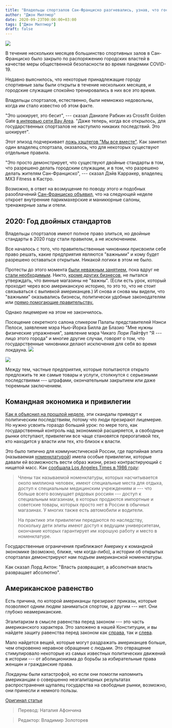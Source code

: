 ```yaml
---
title: "Владельцы спортзалов Сан-Франциско разгневались, узнав, что государственные спортзалы открыты уже несколько месяцев"
author: "Джон Милтмор"
date: 2020-09-23T00:00:00+03:00
tags: ["Джон Милтмор"]
draft: false
---
```

![](https://1.bp.blogspot.com/-qjnqhHiWvVQ/UcNDYgF1L1I/AAAAAAAABGU/rhH2eppFemY/s1600/fitness+gym+escalator+ilike4.me.jpg)


В течение нескольких месяцев большинство спортивных залов в Сан-Франциско было закрыто по распоряжению городских властей в качестве меры общественной безопасности во время пандемии COVID-19.

Недавно выяснилось, что некоторые принадлежащие городу спортивные залы были открыты в течение нескольких месяцев, и городские служащие спокойно тренировались в них все это время.

Владельцы спортзалов, естественно, были немножко недовольны, когда им стало известно об этом факте.

"Это шокирует, это бесит", --- сказал Даниэле Рабкин из Crossfit Golden Gate [в интервью сети Bay Area](https://www.nbcbayarea.com/news/local/san-francisco/san-francisco-government-buildings-keep-gyms-open-crush-private-gym-owners/2357438/). "Даже теперь, когда все открылось, для государственных спортзалов не наступило  никаких последствий. Это шокирует".

Этот эпизод подчеркивает [ложь хэштегов "Мы все вместе"](https://www.thedailybeast.com/were-all-in-this-together-is-the-dumbest-lie-of-the-coronavirus-pandemic). Как заметил один владелец спортзала, оказалось, что для некоторых существуют отдельные правила.

"Это просто демонстрирует, что существуют двойные стандарты в том, что разрешено делать городским служащим, и в том, что разрешено делать жителям Сан-Франциско", --- сказал Дэйв Карракер, владелец MX3 Fitness в Кастро.

Возможно, в ответ на возмущение по поводу этого и подобных разоблачений [Сан-Франциско объявил](https://www.sfchronicle.com/bayarea/article/SF-to-open-indoor-hair-and-nail-salons-gyms-and-15558344.php), что на следующей неделе откроет внутренние парикмахерские и маникюрные салоны, тренажерные залы и отели.

## 2020: Год двойных стандартов

Владельцы спортзалов имеют полное право злиться, но двойные стандарты в 2020 году стали правилом, а не исключением.

Все началось с того, что правительственные чиновники присвоили себе право решать, какие предприятия являются "важными" и кому будет разрешено оставаться открытым. Никакой логики в этом не было.

Протесты до этого момента [были неважным занятием](https://reason.com/2020/04/15/raleigh-police-department-protesting-is-a-non-essential-activity/), пока вдруг не [стали необходимым](https://www.forbes.com/sites/tarahaelle/2020/06/19/risking-their-lives-to-save-their-lives-why-public-health-experts-support-black-lives-matter-protests/#153876e4851b). Никто, [кроме других бизнесов](https://reason.com/2020/04/28/why-is-a-liquor-store-essential-and-im-not-asks-store-owner-during-n-y-c-coronavirus-lockdown/), не пытался утверждать, что винные магазины не "важны". (Если есть урок, который проходит через всю американскую историю, то это то, что не стоит связываться с выпивкой американцев.) И снова и снова мы видели, что "важными" оказывались бизнесы, политически удобные законодателям или [прямо помогающие правительству.](https://reason.com/2020/04/13/michigan-gretchen-whitmer-bans-all-public-and-private-gatherings-will-still-allow-lottery-sales/)

Однако лицемерие на этом не закончилось.

Посещение секретного салона спикером Палаты представителей Нэнси Пелоси, заявление мэра Нью-Йорка Билла де Блазио  "Мне нужны физические упражнения", заявление мэра Чикаго Лори Лайтфут "Я --- лицо этого города" и многие другие случаи, говорят о том, что государственные чиновники делают исключения для себя во время локдауна.
![](https://lh3.googleusercontent.com/19_DeTNO2WLO_hkW2ZdCmlnU711xcqZa0srITRCKYTWkTdiSMWYS-1tpntWfeZD8ivN3DlgrU8TMaLClEm7kQ7y78PkNsNl4klXYBPGQOHOss-u_QbfC8aPIe5zUubOrJPzrT792)

![](https://lh5.googleusercontent.com/6S26rNc5bFClJzASTha7TnLpEJWfCxvWlpOVqdoSTwp1DWiTXHt8Ym-dfHT5z_zb8tMSIYEt2xl7DmqgNRGUa0osMOjgt16-WqGJF1l31UttUuSrUi_xqzRK8xelOLFYKL5H86f2)

Между тем, частные предприятия, которые попытаются открыто предложить те же самые товары и услуги, столкнутся с серьезными последствиями --- штрафами, окончательным закрытием или даже тюремным заключением.

## Командная экономика и привилегии

[Как я объяснил на прошлой неделе](https://fee.org/articles/what-pelosi-s-salon-scandal-says-about-the-lockdown-elite/), эти скандалы приведут к политическим последствиям, потому что люди презирают лицемерие. Но нужно усвоить гораздо больший урок: по мере того, как государственный контроль над экономикой расширяется, а свободные рынки отступают, привилегии все чаще становятся прерогативой тех, кто находится у власти или тех, кто близок к власти.

Это было типично для коммунистической России, где партийная элита (называемая [номенклатурой](https://en.wikipedia.org/wiki/Nomenklatura)) имела особые привилегии, которые давали ей возможность вести образ жизни, резко контрастирующий с нищетой масс. Как [сообщала Los Angeles Times в 1986 году](https://www.latimes.com/archives/la-xpm-1986-03-17-me-22368-story.html):

> Члены так называемой номенклатуры, которых насчитывается около миллиона человек, имеют специальные места для отдыха, доступ к специальным медицинским учреждениям и --- что больше всего возмущает рядовых россиян --- доступ к специальным магазинам, в которых продаются импортные и советские товары, которых просто нет в России в обычных магазинах. У многих также есть автомобили и водители.
>
> На практике эти привилегии передаются по наследству, поскольку дети элиты имеют доступ к ведущим университетам, окончание которых гарантирует им хорошую работу и место в номенклатуре.

Государственные ограничения приближают Америку к командной экономике (возможно, ближе, чем когда-либо), а истории об открытых спортзалах демонстрируют нам подъем американской номенклатуры.

Как сказал Лорд Актон: "Власть развращает, а абсолютная власть развращает абсолютно".

## Американское равенство

Есть причина, по которой американцы презирают приказы, которые позволяют одним людям заниматься спортом, а другим --- нет. Они глубоко неамериканские.

Эгалитаризм в смысле равенства перед законом --- это часть американского характера. Это заложено в нашей Конституции, и вы найдете защиту равенства перед законом как [справа](https://theimaginativeconservative.org/2016/07/egalitarianism-american-style.html), так и [слева](https://www.thenation.com/article/archive/the-egalitarians/).

Мало найдется вещей, которые могут раздражать американцев больше, чем откровенно неравное обращение с людьми. Это отвращение стимулировало некоторые из самых известных политических движений в истории --- от аболиционизма до борьбы за избирательные права женщин и гражданские права.

Локдауны были катастрофой, но если они помогли напомнить американцам о совершенно неэгалитарных результатах распространения щупалец государства на свободные рынки, возможно, они принесли и немного пользы.

[Оригинал статьи](https://fee.org/articles/san-francisco-gym-owners-infuriated-to-learn-government-gyms-have-been-open-for-months/)

> Перевод: Наталия Афончина

> Редактор: Владимир Золоторев
